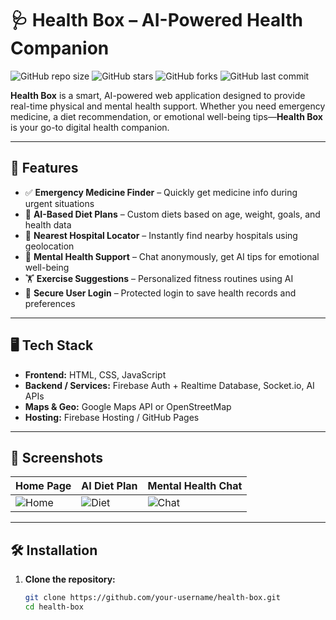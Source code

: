 # 🩺 Health Box – AI-Powered Health Companion

![GitHub repo size](https://img.shields.io/github/repo-size/your-username/health-box)
![GitHub stars](https://img.shields.io/github/stars/your-username/health-box?style=social)
![GitHub forks](https://img.shields.io/github/forks/your-username/health-box?style=social)
![GitHub last commit](https://img.shields.io/github/last-commit/your-username/health-box)

**Health Box** is a smart, AI-powered web application designed to provide real-time physical and mental health support. Whether you need emergency medicine, a diet recommendation, or emotional well-being tips—**Health Box** is your go-to digital health companion.

---

## 🚀 Features

- ✅ **Emergency Medicine Finder** – Quickly get medicine info during urgent situations
- 🍱 **AI-Based Diet Plans** – Custom diets based on age, weight, goals, and health data
- 🏥 **Nearest Hospital Locator** – Instantly find nearby hospitals using geolocation
- 💬 **Mental Health Support** – Chat anonymously, get AI tips for emotional well-being
- 🏋️ **Exercise Suggestions** – Personalized fitness routines using AI
- 🔐 **Secure User Login** – Protected login to save health records and preferences

---

## 🖥️ Tech Stack

- **Frontend:** HTML, CSS, JavaScript  
- **Backend / Services:** Firebase Auth + Realtime Database, Socket.io, AI APIs  
- **Maps & Geo:** Google Maps API or OpenStreetMap  
- **Hosting:** Firebase Hosting / GitHub Pages  

---

## 📸 Screenshots

| Home Page | AI Diet Plan | Mental Health Chat |
|----------|--------------|--------------------|
| ![Home](screenshots/home.png) | ![Diet](screenshots/diet.png) | ![Chat](screenshots/chat.png) |

---

## 🛠️ Installation

1. **Clone the repository:**
   ```bash
   git clone https://github.com/your-username/health-box.git
   cd health-box
